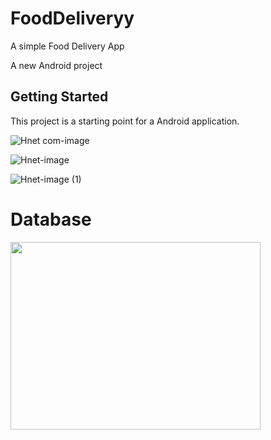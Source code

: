 # FoodDeliveryy

A simple Food Delivery App

A new Android project

## Getting Started

This project is a starting point for a Android application.</br>

![Hnet com-image](https://user-images.githubusercontent.com/66123919/88881600-74ac8700-d24d-11ea-95e2-6cd03737e2c1.gif)

![Hnet-image](https://user-images.githubusercontent.com/66123919/88881610-7bd39500-d24d-11ea-95b2-1840af0202ac.gif)

![Hnet-image (1)](https://user-images.githubusercontent.com/66123919/88881635-8aba4780-d24d-11ea-84dc-eb5d4f04a4c9.gif)




# Database 
<img src="https://cdn-media-1.freecodecamp.org/images/0*CPTNvq87xG-sUGdx.png" height="300" width="400">


